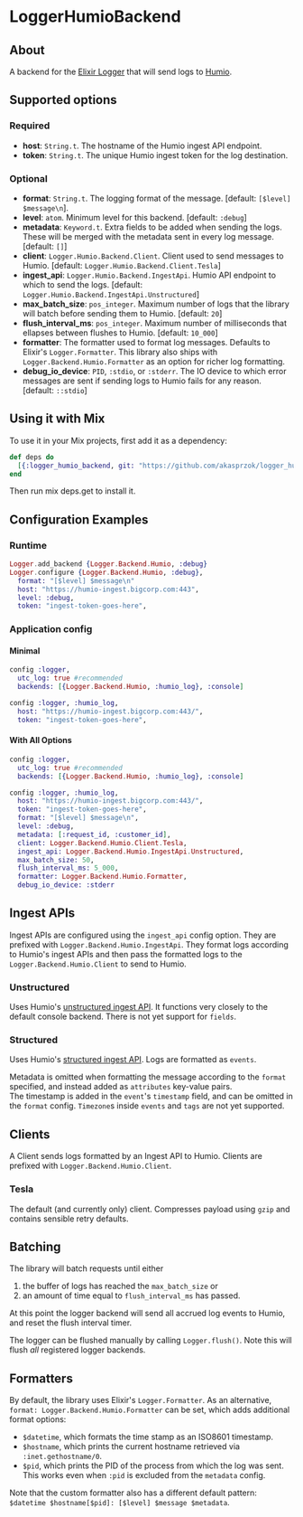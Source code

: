 LoggerHumioBackend
=======================

## About

A backend for the [Elixir Logger](http://elixir-lang.org/docs/v1.0/logger/Logger.html)
that will send logs to [Humio](https://www.humio.com/).

## Supported options

### Required
* **host**: `String.t`. The hostname of the Humio ingest API endpoint.
* **token**: `String.t`. The unique Humio ingest token for the log destination.

### Optional
* **format**: `String.t`. The logging format of the message. [default: `[$level] $message\n`].
* **level**: `atom`. Minimum level for this backend. [default: `:debug`]
* **metadata**: `Keyword.t`. Extra fields to be added when sending the logs. These will
be merged with the metadata sent in every log message.  [default: `[]`]
* **client**: `Logger.Humio.Backend.Client`.  Client used to send messages to Humio.  [default: `Logger.Humio.Backend.Client.Tesla`]
* **ingest_api**: `Logger.Humio.Backend.IngestApi`.  Humio API endpoint to which to send the logs.  [default: `Logger.Humio.Backend.IngestApi.Unstructured`]
* **max_batch_size**: `pos_integer`. Maximum number of logs that the library will batch before sending them to Humio.  [default: `20`]
* **flush_interval_ms**: `pos_integer`.  Maximum number of milliseconds that ellapses between flushes to Humio. [default: `10_000`]
* **formatter**: The formatter used to format log messages. Defaults to Elixir's `Logger.Formatter`. This library also ships with `Logger.Backend.Humio.Formatter` as an option for richer log formatting.
* **debug_io_device**: `PID`, `:stdio`, or `:stderr`. The IO device to which error messages are sent if sending logs to Humio fails for any reason. [default: `::stdio`]

## Using it with Mix

To use it in your Mix projects, first add it as a dependency:

```elixir
def deps do
  [{:logger_humio_backend, git: "https://github.com/akasprzok/logger_humio_backend/", tag: "v0.0.6"}]
end
```
Then run mix deps.get to install it.

## Configuration Examples

### Runtime

```elixir
Logger.add_backend {Logger.Backend.Humio, :debug}
Logger.configure {Logger.Backend.Humio, :debug},
  format: "[$level] $message\n"
  host: "https://humio-ingest.bigcorp.com:443",
  level: :debug,
  token: "ingest-token-goes-here",
```

### Application config

#### Minimal

```elixir
config :logger,
  utc_log: true #recommended
  backends: [{Logger.Backend.Humio, :humio_log}, :console]

config :logger, :humio_log,
  host: "https://humio-ingest.bigcorp.com:443/",
  token: "ingest-token-goes-here",
```

#### With All Options
```elixir
config :logger,
  utc_log: true #recommended
  backends: [{Logger.Backend.Humio, :humio_log}, :console]

config :logger, :humio_log,
  host: "https://humio-ingest.bigcorp.com:443/",
  token: "ingest-token-goes-here",
  format: "[$level] $message\n",
  level: :debug,
  metadata: [:request_id, :customer_id],
  client: Logger.Backend.Humio.Client.Tesla,
  ingest_api: Logger.Backend.Humio.IngestApi.Unstructured,
  max_batch_size: 50,
  flush_interval_ms: 5_000,
  formatter: Logger.Backend.Humio.Formatter,
  debug_io_device: :stderr
```

## Ingest APIs

Ingest APIs are configured using the `ingest_api` config option.  They are prefixed with `Logger.Backend.Humio.IngestApi`.  They format logs according to Humio's ingest APIs and then pass the formatted logs to the `Logger.Backend.Humio.Client` to send to Humio.

### Unstructured

Uses Humio's [unstructured ingest API](https://docs.humio.com/api/ingest/#parser).  It functions very closely to the default console backend.  There is not yet support for `fields`.

### Structured

Uses Humio's [structured ingest API](https://docs.humio.com/api/ingest/#structured-data). Logs are formatted as `events`.

Metadata is omitted when formatting the message according to the `format` specified, and instead added as `attributes` key-value pairs.  
The timestamp is added in the `event`'s `timestamp` field, and can be omitted in the `format` config.
`Timezone`s inside `events` and `tags` are not yet supported.

## Clients

A Client sends logs formatted by an Ingest API to Humio.  Clients are prefixed with `Logger.Backend.Humio.Client`.

### Tesla

The default (and currently only) client.  Compresses payload using `gzip` and contains sensible retry defaults.

## Batching

The library will batch requests until either
1. the buffer of logs has reached the `max_batch_size` or
2. an amount of time equal to `flush_interval_ms` has passed.

At this point the logger backend will send all accrued log events to Humio, and reset the flush interval timer.

The logger can be flushed manually by calling `Logger.flush()`.  Note this will flush _all_ registered logger backends.

## Formatters

By default, the library uses Elixir's `Logger.Formatter`. As an alternative, `format: Logger.Backend.Humio.Formatter` can be set, which adds additional format options:
* `$datetime`, which formats the time stamp as an ISO8601 timestamp.
* `$hostname`, which prints the current hostname retrieved via `:inet.gethostname/0`.
* `$pid`, which prints the PID of the process from which the log was sent. This works even when `:pid` is excluded from the `metadata` config.

Note that the custom formatter also has a different default pattern: `$datetime $hostname[$pid]: [$level] $message $metadata`.